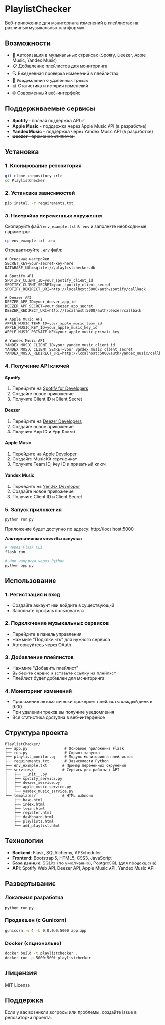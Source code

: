 # PlaylistChecker

Веб-приложение для мониторинга изменений в плейлистах на различных музыкальных платформах.

## Возможности

- 🔐 Авторизация в музыкальных сервисах (Spotify, Deezer, Apple Music, Yandex Music)
- 📋 Добавление плейлистов для мониторинга
- 🔍 Ежедневная проверка изменений в плейлистах
- 🔔 Уведомления о удаленных треках
- 📊 Статистика и история изменений
- 🌐 Современный веб-интерфейс

## Поддерживаемые сервисы

- **Spotify** - полная поддержка API ✅
- **Apple Music** - поддержка через Apple Music API (в разработке)
- **Yandex Music** - поддержка через Yandex Music API (в разработке)
- ~~**Deezer** - временно отключен~~

## Установка

### 1. Клонирование репозитория

```bash
git clone <repository-url>
cd PlaylistChecker
```

### 2. Установка зависимостей

```bash
pip install -r requirements.txt
```

### 3. Настройка переменных окружения

Скопируйте файл `env_example.txt` в `.env` и заполните необходимые параметры:

```bash
cp env_example.txt .env
```

Отредактируйте `.env` файл:

```env
# Основные настройки
SECRET_KEY=your-secret-key-here
DATABASE_URL=sqlite:///playlistchecker.db

# Spotify API
SPOTIFY_CLIENT_ID=your_spotify_client_id
SPOTIFY_CLIENT_SECRET=your_spotify_client_secret
SPOTIFY_REDIRECT_URI=http://localhost:5000/auth/spotify/callback

# Deezer API
DEEZER_APP_ID=your_deezer_app_id
DEEZER_APP_SECRET=your_deezer_app_secret
DEEZER_REDIRECT_URI=http://localhost:5000/auth/deezer/callback

# Apple Music API
APPLE_MUSIC_TEAM_ID=your_apple_music_team_id
APPLE_MUSIC_KEY_ID=your_apple_music_key_id
APPLE_MUSIC_PRIVATE_KEY=your_apple_music_private_key

# Yandex Music API
YANDEX_MUSIC_CLIENT_ID=your_yandex_music_client_id
YANDEX_MUSIC_CLIENT_SECRET=your_yandex_music_client_secret
YANDEX_MUSIC_REDIRECT_URI=http://localhost:5000/auth/yandex_music/callback
```

### 4. Получение API ключей

#### Spotify
1. Перейдите на [Spotify for Developers](https://developer.spotify.com/)
2. Создайте новое приложение
3. Получите Client ID и Client Secret

#### Deezer
1. Перейдите на [Deezer Developers](https://developers.deezer.com/)
2. Создайте новое приложение
3. Получите App ID и App Secret

#### Apple Music
1. Перейдите на [Apple Developer](https://developer.apple.com/)
2. Создайте MusicKit сертификат
3. Получите Team ID, Key ID и приватный ключ

#### Yandex Music
1. Перейдите на [Yandex Developer](https://yandex.ru/dev/)
2. Создайте новое приложение
3. Получите Client ID и Client Secret

### 5. Запуск приложения

```bash
python run.py
```

Приложение будет доступно по адресу: http://localhost:5000

**Альтернативные способы запуска:**

```bash
# Через Flask CLI
flask run

# Или напрямую через Python
python app.py
```

## Использование

### 1. Регистрация и вход
- Создайте аккаунт или войдите в существующий
- Заполните профиль пользователя

### 2. Подключение музыкальных сервисов
- Перейдите в панель управления
- Нажмите "Подключить" для нужного сервиса
- Авторизуйтесь через OAuth

### 3. Добавление плейлистов
- Нажмите "Добавить плейлист"
- Выберите сервис и вставьте ссылку на плейлист
- Плейлист будет добавлен для мониторинга

### 4. Мониторинг изменений
- Приложение автоматически проверяет плейлисты каждый день в 9:00
- При удалении треков вы получите уведомления
- Вся статистика доступна в веб-интерфейсе

## Структура проекта

```
PlaylistChecker/
├── app.py                 # Основное приложение Flask
├── run.py                 # Скрипт запуска
├── playlist_monitor.py    # Модуль мониторинга плейлистов
├── requirements.txt       # Зависимости Python
├── env_example.txt       # Пример переменных окружения
├── services/             # Сервисы для работы с API
│   ├── __init__.py
│   ├── spotify_service.py
│   ├── deezer_service.py
│   ├── apple_music_service.py
│   └── yandex_music_service.py
└── templates/            # HTML шаблоны
    ├── base.html
    ├── index.html
    ├── login.html
    ├── register.html
    ├── dashboard.html
    ├── playlists.html
    └── add_playlist.html
```

## Технологии

- **Backend**: Flask, SQLAlchemy, APScheduler
- **Frontend**: Bootstrap 5, HTML5, CSS3, JavaScript
- **База данных**: SQLite (по умолчанию), PostgreSQL (для продакшена)
- **API**: Spotify Web API, Deezer API, Apple Music API, Yandex Music API

## Развертывание

### Локальная разработка
```bash
python run.py
```

### Продакшен (с Gunicorn)
```bash
gunicorn -w 4 -b 0.0.0.0:5000 app:app
```

### Docker (опционально)
```bash
docker build -t playlistchecker .
docker run -p 5000:5000 playlistchecker
```

## Лицензия

MIT License

## Поддержка

Если у вас возникли вопросы или проблемы, создайте issue в репозитории проекта.
